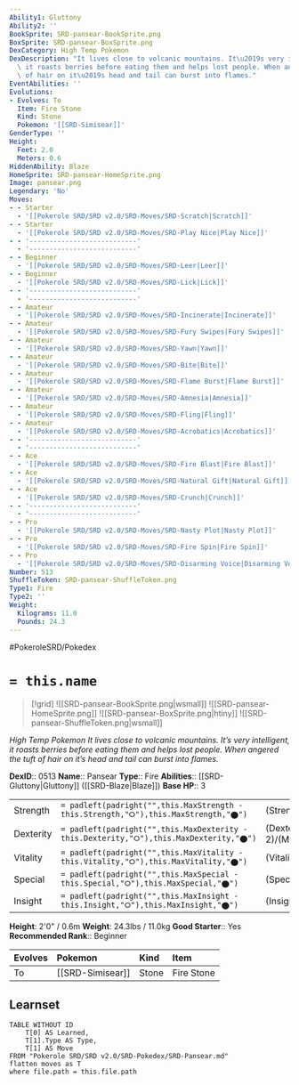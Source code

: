 ```yaml
---
Ability1: Gluttony
Ability2: ''
BookSprite: SRD-pansear-BookSprite.png
BoxSprite: SRD-pansear-BoxSprite.png
DexCategory: High Temp Pokemon
DexDescription: "It lives close to volcanic mountains. It\u2019s very intelligent,\
  \ it roasts berries before eating them and helps lost people. When angered the tuft\
  \ of hair on it\u2019s head and tail can burst into flames."
EventAbilities: ''
Evolutions:
- Evolves: To
  Item: Fire Stone
  Kind: Stone
  Pokemon: '[[SRD-Simisear]]'
GenderType: ''
Height:
  Feet: 2.0
  Meters: 0.6
HiddenAbility: Blaze
HomeSprite: SRD-pansear-HomeSprite.png
Image: pansear.png
Legendary: 'No'
Moves:
- - Starter
  - '[[Pokerole SRD/SRD v2.0/SRD-Moves/SRD-Scratch|Scratch]]'
- - Starter
  - '[[Pokerole SRD/SRD v2.0/SRD-Moves/SRD-Play Nice|Play Nice]]'
- - '---------------------------'
  - '---------------------------'
- - Beginner
  - '[[Pokerole SRD/SRD v2.0/SRD-Moves/SRD-Leer|Leer]]'
- - Beginner
  - '[[Pokerole SRD/SRD v2.0/SRD-Moves/SRD-Lick|Lick]]'
- - '---------------------------'
  - '---------------------------'
- - Amateur
  - '[[Pokerole SRD/SRD v2.0/SRD-Moves/SRD-Incinerate|Incinerate]]'
- - Amateur
  - '[[Pokerole SRD/SRD v2.0/SRD-Moves/SRD-Fury Swipes|Fury Swipes]]'
- - Amateur
  - '[[Pokerole SRD/SRD v2.0/SRD-Moves/SRD-Yawn|Yawn]]'
- - Amateur
  - '[[Pokerole SRD/SRD v2.0/SRD-Moves/SRD-Bite|Bite]]'
- - Amateur
  - '[[Pokerole SRD/SRD v2.0/SRD-Moves/SRD-Flame Burst|Flame Burst]]'
- - Amateur
  - '[[Pokerole SRD/SRD v2.0/SRD-Moves/SRD-Amnesia|Amnesia]]'
- - Amateur
  - '[[Pokerole SRD/SRD v2.0/SRD-Moves/SRD-Fling|Fling]]'
- - Amateur
  - '[[Pokerole SRD/SRD v2.0/SRD-Moves/SRD-Acrobatics|Acrobatics]]'
- - '---------------------------'
  - '---------------------------'
- - Ace
  - '[[Pokerole SRD/SRD v2.0/SRD-Moves/SRD-Fire Blast|Fire Blast]]'
- - Ace
  - '[[Pokerole SRD/SRD v2.0/SRD-Moves/SRD-Natural Gift|Natural Gift]]'
- - Ace
  - '[[Pokerole SRD/SRD v2.0/SRD-Moves/SRD-Crunch|Crunch]]'
- - '---------------------------'
  - '---------------------------'
- - Pro
  - '[[Pokerole SRD/SRD v2.0/SRD-Moves/SRD-Nasty Plot|Nasty Plot]]'
- - Pro
  - '[[Pokerole SRD/SRD v2.0/SRD-Moves/SRD-Fire Spin|Fire Spin]]'
- - Pro
  - '[[Pokerole SRD/SRD v2.0/SRD-Moves/SRD-Disarming Voice|Disarming Voice]]'
Number: 513
ShuffleToken: SRD-pansear-ShuffleToken.png
Type1: Fire
Type2: ''
Weight:
  Kilograms: 11.0
  Pounds: 24.3
---
```


#PokeroleSRD/Pokedex

# `= this.name`

> [!grid]
> ![[SRD-pansear-BookSprite.png|wsmall]]
> ![[SRD-pansear-HomeSprite.png]]
> ![[SRD-pansear-BoxSprite.png|htiny]]
> ![[SRD-pansear-ShuffleToken.png|wsmall]]


*High Temp Pokemon*
*It lives close to volcanic mountains. It’s very intelligent, it roasts berries before eating them and helps lost people. When angered the tuft of hair on it’s head and tail can burst into flames.*

**DexID**:: 0513
**Name**:: Pansear
**Type**:: Fire
**Abilities**:: [[SRD-Gluttony|Gluttony]] ([[SRD-Blaze|Blaze]])
**Base HP**:: 3

|           |                                                                                        |                                          |
| --------- | -------------------------------------------------------------------------------------- | ---------------------------------------- |
| Strength  | `= padleft(padright("",this.MaxStrength - this.Strength,"⭘"),this.MaxStrength,"⬤")`    | (Strength::2)/(MaxStrength::4)   |
| Dexterity | `= padleft(padright("",this.MaxDexterity - this.Dexterity,"⭘"),this.MaxDexterity,"⬤")` | (Dexterity:: 2)/(MaxDexterity::4) |
| Vitality  | `= padleft(padright("",this.MaxVitality - this.Vitality,"⭘"),this.MaxVitality,"⬤")`    | (Vitality::2)/(MaxVitality::4)   |
| Special   | `= padleft(padright("",this.MaxSpecial - this.Special,"⭘"),this.MaxSpecial,"⬤")`       | (Special::2)/(MaxSpecial::4)     |
| Insight   | `= padleft(padright("",this.MaxInsight - this.Insight,"⭘"),this.MaxInsight,"⬤")`       | (Insight::2)/(MaxInsight::4)     |

**Height**: 2'0" / 0.6m
**Weight**: 24.3lbs / 11.0kg
**Good Starter**:: Yes
**Recommended Rank**:: Beginner

| Evolves   | Pokemon          | Kind   | Item       |
|:----------|:-----------------|:-------|:-----------|
| To        | [[SRD-Simisear]] | Stone  | Fire Stone |

## Learnset

```dataview
TABLE WITHOUT ID
    T[0] AS Learned,
    T[1].Type AS Type,
    T[1] AS Move
FROM "Pokerole SRD/SRD v2.0/SRD-Pokedex/SRD-Pansear.md"
flatten moves as T
where file.path = this.file.path
```
